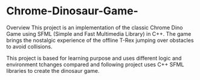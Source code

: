 # Chrome-Dinosaur-Game-

Overview
This project is an implementation of the classic Chrome Dino Game using SFML (Simple and Fast Multimedia Library) in C++. The game brings the nostalgic experience of the offline T-Rex jumping over obstacles to avoid collisions.

This project is based for learning purpose and uses different logic and environment tchanges compared and following project uses C++ SFML libraries to create the dinosaur game.
